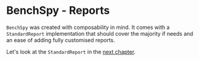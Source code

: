 # BenchSpy - Reports

`BenchSpy` was created with composability in mind. It comes with a `StandardReport` implementation that
should cover the majority if needs and an ease of adding fully customised reports.

Let's look at the `StandardReport` in the [next chapter](./standard_report.md).